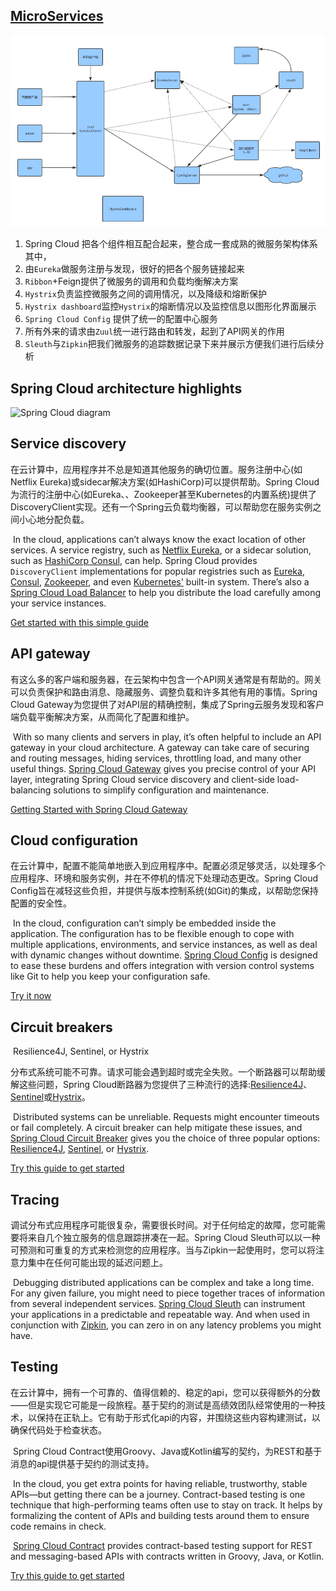 ## [MicroServices](http://blog.cuicc.com/blog/2015/07/22/microservices/)



![](docs/images/gqzdev-spring-cloud.png)

1. Spring Cloud 把各个组件相互配合起来，整合成一套成熟的微服务架构体系其中，
2. 由`Eureka`做服务注册与发现，很好的把各个服务链接起来
3. `Ribbon`+Feign提供了微服务的调用和负载均衡解决方案
4. `Hystrix`负责监控微服务之间的调用情况，以及降级和熔断保护
5. `Hystrix dashboard`监控`Hystrix`的熔断情况以及监控信息以图形化界面展示
6. `Spring Cloud Config` 提供了统一的配置中心服务
7. 所有外来的请求由`Zuul`统一进行路由和转发，起到了API网关的作用
8. `Sleuth`与`Zipkin`把我们微服务的追踪数据记录下来并展示方便我们进行后续分析

## Spring Cloud architecture highlights

![Spring Cloud diagram](https://spring.io/images/cloud-diagram-1a4cad7294b4452864b5ff57175dd983.svg)



## Service discovery

​		在云计算中，应用程序并不总是知道其他服务的确切位置。服务注册中心(如Netflix Eureka)或sidecar解决方案(如HashiCorp)可以提供帮助。Spring Cloud为流行的注册中心(如Eureka、、Zookeeper甚至Kubernetes的内置系统)提供了DiscoveryClient实现。还有一个Spring云负载均衡器，可以帮助您在服务实例之间小心地分配负载。

​		In the cloud, applications can’t always know the exact location of other services. A service registry, such as [Netflix Eureka](https://github.com/Netflix/eureka), or a sidecar solution, such as [HashiCorp Consul](https://www.consul.io/), can help. Spring Cloud provides `DiscoveryClient` implementations for popular registries such as [Eureka](https://spring.io/projects/spring-cloud-netflix), [Consul](https://spring.io/projects/spring-cloud-consul), [Zookeeper](https://spring.io/projects/spring-cloud-zookeeper), and even [Kubernetes'](https://spring.io/projects/spring-cloud-kubernetes) built-in system. There’s also a [Spring Cloud Load Balancer](https://spring.io/guides/gs/spring-cloud-loadbalancer/) to help you distribute the load carefully among your service instances.

[Get started with this simple guide](https://spring.io/guides/gs/service-registration-and-discovery/)

## API gateway

​		有这么多的客户端和服务器，在云架构中包含一个API网关通常是有帮助的。网关可以负责保护和路由消息、隐藏服务、调整负载和许多其他有用的事情。Spring Cloud Gateway为您提供了对API层的精确控制，集成了Spring云服务发现和客户端负载平衡解决方案，从而简化了配置和维护。

​		With so many clients and servers in play, it’s often helpful to include an API gateway in your cloud architecture. A gateway can take care of securing and routing messages, hiding services, throttling load, and many other useful things. [Spring Cloud Gateway](https://spring.io/projects/spring-cloud-gateway) gives you precise control of your API layer, integrating Spring Cloud service discovery and client-side load-balancing solutions to simplify configuration and maintenance.

[Getting Started with Spring Cloud Gateway](https://spring.io/blog/2019/06/18/getting-started-with-spring-cloud-gateway)

## Cloud configuration

​		在云计算中，配置不能简单地嵌入到应用程序中。配置必须足够灵活，以处理多个应用程序、环境和服务实例，并在不停机的情况下处理动态更改。Spring Cloud Config旨在减轻这些负担，并提供与版本控制系统(如Git)的集成，以帮助您保持配置的安全性。

​		In the cloud, configuration can’t simply be embedded inside the application. The configuration has to be flexible enough to cope with multiple applications, environments, and service instances, as well as deal with dynamic changes without downtime. [Spring Cloud Config](https://spring.io/projects/spring-cloud-config) is designed to ease these burdens and offers integration with version control systems like Git to help you keep your configuration safe.

[Try it now](https://spring.io/guides/gs/centralized-configuration/)

## Circuit breakers

​		Resilience4J, Sentinel, or Hystrix

​		分布式系统可能不可靠。请求可能会遇到超时或完全失败。一个断路器可以帮助缓解这些问题，Spring Cloud断路器为您提供了三种流行的选择:[Resilience4J](https://resilience4j.readme.io/docs/getting-started)、[Sentinel](https://github.com/alibaba/Sentinel/wiki/Circuit-Breaking)或[Hystrix](https://github.com/Netflix/Hystrix/wiki)。

​		Distributed systems can be unreliable. Requests might encounter timeouts or fail completely. A circuit breaker can help mitigate these issues, and [Spring Cloud Circuit Breaker](https://spring.io/projects/spring-cloud-circuitbreaker) gives you the choice of three popular options: [Resilience4J](https://resilience4j.readme.io/docs/getting-started), [Sentinel](https://github.com/alibaba/Sentinel/wiki/Circuit-Breaking), or [Hystrix](https://github.com/Netflix/Hystrix/wiki).

[Try this guide to get started](https://spring.io/guides/gs/circuit-breaker/)

## Tracing

​		调试分布式应用程序可能很复杂，需要很长时间。对于任何给定的故障，您可能需要将来自几个独立服务的信息跟踪拼凑在一起。Spring Cloud Sleuth可以以一种可预测和可重复的方式来检测您的应用程序。当与Zipkin一起使用时，您可以将注意力集中在任何可能出现的延迟问题上。	

​		Debugging distributed applications can be complex and take a long time. For any given failure, you might need to piece together traces of information from several independent services. [Spring Cloud Sleuth](https://spring.io/projects/spring-cloud-sleuth) can instrument your applications in a predictable and repeatable way. And when used in conjunction with [Zipkin](https://zipkin.io/), you can zero in on any latency problems you might have.

## Testing

​		在云计算中，拥有一个可靠的、值得信赖的、稳定的api，您可以获得额外的分数——但是实现它可能是一段旅程。基于契约的测试是高绩效团队经常使用的一种技术，以保持在正轨上。它有助于形式化api的内容，并围绕这些内容构建测试，以确保代码处于检查状态。

​		Spring Cloud Contract使用Groovy、Java或Kotlin编写的契约，为REST和基于消息的api提供基于契约的测试支持。

​		In the cloud, you get extra points for having reliable, trustworthy, stable APIs—but getting there can be a journey. Contract-based testing is one technique that high-performing teams often use to stay on track. It helps by formalizing the content of APIs and building tests around them to ensure code remains in check.

​		[Spring Cloud Contract](https://spring.io/projects/spring-cloud-contract) provides contract-based testing support for REST and messaging-based APIs with contracts written in Groovy, Java, or Kotlin.

[Try this guide to get started](https://spring.io/guides/gs/contract-rest/)



